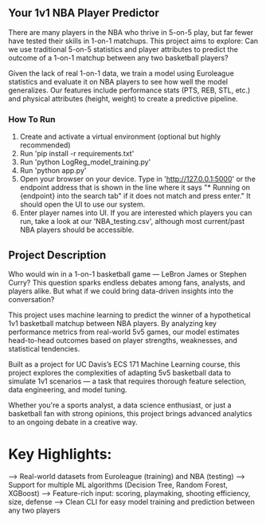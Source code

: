 ## Your 1v1 NBA Player Predictor

There are many players in the NBA who thrive in 5-on-5 play, but far fewer have tested their skills in 1-on-1 matchups. This project aims to explore:
Can we use traditional 5-on-5 statistics and player attributes to predict the outcome of a 1-on-1 matchup between any two basketball players?

Given the lack of real 1-on-1 data, we train a model using Euroleague statistics and evaluate it on NBA players to see how well the model generalizes. Our features include performance stats (PTS, REB, STL, etc.) and physical attributes (height, weight) to create a predictive pipeline. 

### How To Run
1. Create and activate a virtual environment (optional but highly recommended)
2. Run 'pip install -r requirements.txt'
3. Run 'python LogReg_model_training.py'
4. Run 'python app.py'
5. Open your browser on your device. Type in 'http://127.0.0.1:5000' or the endpoint address that is shown in the line where it says "* Running on {endpoint} into the search tab" if it does not match and press enter." It should open the UI to use our system.
6. Enter player names into UI. If you are interested which players you can run, take a look at our 'NBA_testing.csv', although most current/past NBA players should be accessible.

## Project Description
Who would win in a 1-on-1 basketball game — LeBron James or Stephen Curry?
This question sparks endless debates among fans, analysts, and players alike. But what if we could bring data-driven insights into the conversation?

This project uses machine learning to predict the winner of a hypothetical 1v1 basketball matchup between NBA players. By analyzing key performance metrics from real-world 5v5 games, our model estimates head-to-head outcomes based on player strengths, weaknesses, and statistical tendencies.

Built as a project for UC Davis’s ECS 171 Machine Learning course, this project explores the complexities of adapting 5v5 basketball data to simulate 1v1 scenarios — a task that requires thorough feature selection, data engineering, and model tuning.

Whether you're a sports analyst, a data science enthusiast, or just a basketball fan with strong opinions, this project brings advanced analytics to an ongoing debate in a creative way.

# Key Highlights:
--> Real-world datasets from Euroleague (training) and NBA (testing)
--> Support for multiple ML algorithms (Decision Tree, Random Forest, XGBoost)
--> Feature-rich input: scoring, playmaking, shooting efficiency, size, defense
--> Clean CLI for easy model training and prediction between any two players